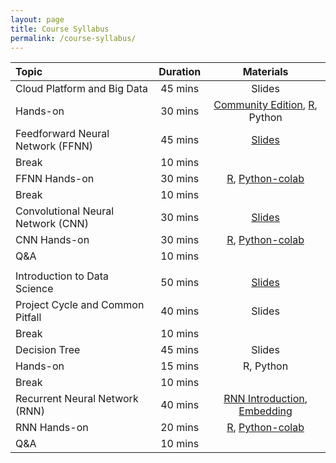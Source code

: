 ```yaml
---
layout: page
title: Course Syllabus
permalink: /course-syllabus/
---
```


| Topic | Duration | Materials |
| :--- | :---: | :---: |
| Cloud Platform and Big Data | 45 mins | Slides   |
| Hands-on | 30 mins | [Community Edition](https://accounts.cloud.databricks.com/registration.html#signup/community), [R](https://databricks-prod-cloudfront.cloud.databricks.com/public/4027ec902e239c93eaaa8714f173bcfc/2961012104553482/3725396058299890/1806228006848429/latest.html), Python  |
| Feedforward Neural Network (FFNN) | 45 mins | [Slides](https://course2020.scientistcafe.com/slides/02DeepLearning/DNN/DNN_Intro.html)   |
| Break | 10 mins |  |
| FFNN Hands-on | 30 mins | [R](https://databricks-prod-cloudfront.cloud.databricks.com/public/4027ec902e239c93eaaa8714f173bcfc/2961012104553482/4462572393058030/1806228006848429/latest.html), [Python-colab](https://colab.research.google.com/drive/1k1iv-Y8T9SP3wxHEz6Yz-g-QtWxHak5u)  |
| Break | 10 mins |  |
| Convolutional Neural Network (CNN)  | 30 mins | [Slides](https://course2020.scientistcafe.com/slides/02DeepLearning/CNN/CNN_Intro.html)   |
| CNN Hands-on | 30 mins | [R](https://databricks-prod-cloudfront.cloud.databricks.com/public/4027ec902e239c93eaaa8714f173bcfc/2961012104553482/4462572393058129/1806228006848429/latest.html), [Python-colab](https://colab.research.google.com/drive/1IPYd3rmYPvIMHGW_tXJCUzW-ObE8tJpl)  |
| Q&A | 10 mins |  |
|  |  |  |
| Introduction to Data Science | 50 mins | [Slides](https://course2020.scientistcafe.com/slides/01introduction/introduction#(1))   |
| Project Cycle and Common Pitfall | 40 mins | Slides |
| Break | 10 mins |  |
| Decision Tree | 45 mins |Slides |
| Hands-on| 15 mins | R, Python  |
| Break | 10 mins |  |
| Recurrent Neural Network (RNN) | 40 mins | [RNN Introduction](https://course2020.scientistcafe.com/slides/02DeepLearning/RNN/RNN_Intro.html), [Embedding](https://course2020.scientistcafe.com/slides/02DeepLearning/RNN/RNN_Embedding.html) |
| RNN Hands-on | 20 mins | [R](https://databricks-prod-cloudfront.cloud.databricks.com/public/4027ec902e239c93eaaa8714f173bcfc/2961012104553482/4462572393058228/1806228006848429/latest.html), [Python-colab](https://colab.research.google.com/drive/1TnkrK327OxF2IxvYUnnQNPiQ1PM4YWVB) |
| Q&A | 10 mins |  |